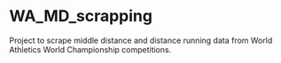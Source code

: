 # WA_MD_scrapping
Project to scrape middle distance and distance running data from World Athletics World Championship competitions.
